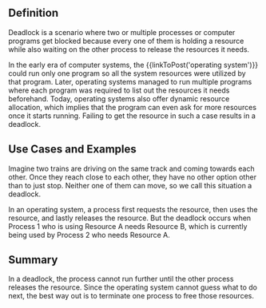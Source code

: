 ## Definition
Deadlock is a scenario where two or multiple processes or computer programs get blocked because every one of them is holding a resource while also waiting on the other process to release the resources it needs.

In the early era of computer systems, the {{linkToPost('operating system')}} could run only one program so all the system resources were utilized by that program. Later, operating systems managed to run multiple programs where each program was required to list out the resources it needs beforehand. Today, operating systems also offer dynamic resource allocation, which implies that the program can even ask for more resources once it starts running. Failing to get the resource in such a case results in a deadlock.

## Use Cases and Examples
Imagine two trains are driving on the same track and coming towards each other. Once they reach close to each other, they have no other option other than to just stop. Neither one of them can move, so we call this situation a deadlock.

In an operating system, a process first requests the resource, then uses the resource, and lastly releases the resource. But the deadlock occurs when Process 1 who is using Resource A needs Resource B, which is currently being used by Process 2 who needs Resource A.

## Summary
In a deadlock, the process cannot run further until the other process releases the resource. Since the operating system cannot guess what to do next, the best way out is to terminate one process to free those resources. 
